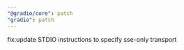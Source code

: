 ```yaml
---
"@gradio/core": patch
"gradio": patch
---
```


fix:update STDIO instructions to specify sse-only transport
